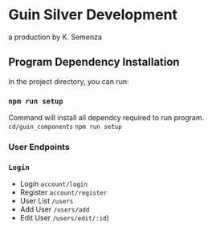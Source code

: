 # Guin Silver Development 
 a production by K. Semenza

## Program Dependency Installation

In the project directory, you can run:

### `npm run setup`

Command will install all dependcy required to run program.
`cd/guin_components`
`npm run setup`


### User Endpoints

### `Login` 
- Login  `account/login`
- Register `account/register`
- User List `/users`
- Add User `/users/add`
- Edit User `/users/edit/:id`)
